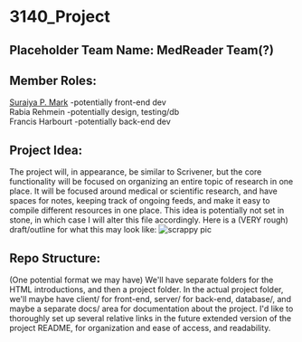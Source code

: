# 3140_Project
## Placeholder Team Name: MedReader Team(?)
## Member Roles:
[Suraiya P. Mark](https://github.com/suraiyapm/3140_Project/tree/main/Suraiya-Mark_Intro-Stuff) -potentially front-end dev  
Rabia Rehmein -potentially design, testing/db  
Francis Harbourt -potentially back-end dev  

## Project Idea:
The project will, in appearance, be similar to Scrivener, but the core functionality will be focused on organizing an entire topic of research in one place.
It will be focused around medical or scientific research, and have spaces for notes, keeping track of ongoing feeds, and make it easy to compile different
resources in one place. This idea is potentially not set in stone, in which case I will alter this file accordingly.
Here is a (VERY rough) draft/outline for what this may look like:
![scrappy pic](https://github.com/suraiyapm/3140_Project/blob/main/documentation/scrappy.png)

## Repo Structure:
(One potential format we may have)
We'll have separate folders for the HTML introductions, and then a project folder.
In the actual project folder, we'll maybe have client/ for front-end, server/ for back-end, database/, and maybe a separate docs/ area for documentation about the project.
I'd like to thoroughly set up several relative links in the future extended version of the project README, for organization and ease of access, and readability.
